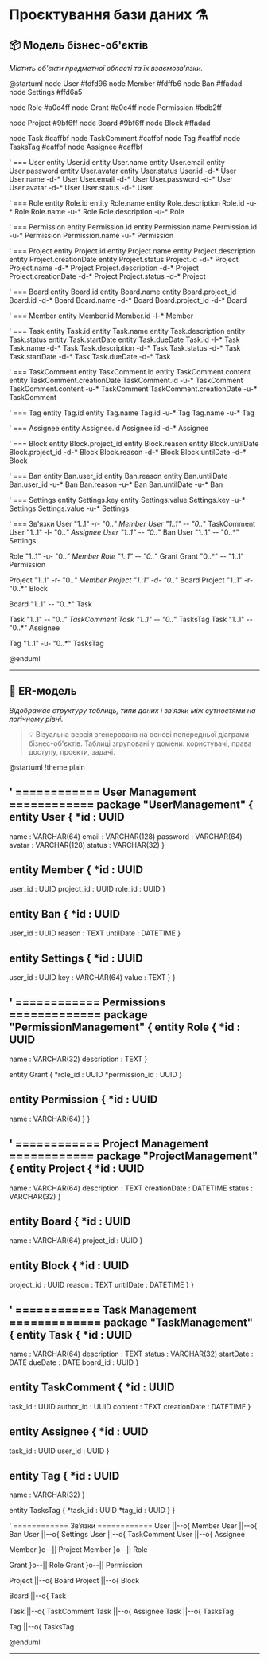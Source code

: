 # Проєктування бази даних ⚗️

## 📦 Модель бізнес-об'єктів

_Містить об'єкти предметної області та їх взаємозв'язки._

@startuml
node User #fdfd96
node Member #fdffb6
node Ban #ffadad
node Settings #ffd6a5

node Role #a0c4ff
node Grant #a0c4ff
node Permission #bdb2ff

node Project #9bf6ff
node Board #9bf6ff
node Block #ffadad

node Task #caffbf
node TaskComment #caffbf
node Tag #caffbf
node TasksTag #caffbf
node Assignee #caffbf

' === User
entity User.id
entity User.name
entity User.email
entity User.password
entity User.avatar
entity User.status
User.id -d-* User
User.name -d-* User
User.email -d-* User
User.password -d-* User
User.avatar -d-* User
User.status -d-* User

' === Role
entity Role.id
entity Role.name
entity Role.description
Role.id -u-* Role
Role.name -u-* Role
Role.description -u-* Role

' === Permission
entity Permission.id
entity Permission.name
Permission.id -u-* Permission
Permission.name -u-* Permission

' === Project
entity Project.id
entity Project.name
entity Project.description
entity Project.creationDate
entity Project.status
Project.id -d-* Project
Project.name -d-* Project
Project.description -d-* Project
Project.creationDate -d-* Project
Project.status -d-* Project

' === Board
entity Board.id
entity Board.name
entity Board.project_id
Board.id -d-* Board
Board.name -d-* Board
Board.project_id -d-* Board

' === Member
entity Member.id
Member.id -l-* Member

' === Task
entity Task.id
entity Task.name
entity Task.description
entity Task.status
entity Task.startDate
entity Task.dueDate
Task.id -l-* Task
Task.name -d-* Task
Task.description -d-* Task
Task.status -d-* Task
Task.startDate -d-* Task
Task.dueDate -d-* Task

' === TaskComment
entity TaskComment.id
entity TaskComment.content
entity TaskComment.creationDate
TaskComment.id -u-* TaskComment
TaskComment.content -u-* TaskComment
TaskComment.creationDate -u-* TaskComment

' === Tag
entity Tag.id
entity Tag.name
Tag.id -u-* Tag
Tag.name -u-* Tag

' === Assignee
entity Assignee.id
Assignee.id -d-* Assignee

' === Block
entity Block.project_id
entity Block.reason
entity Block.untilDate
Block.project_id -d-* Block
Block.reason -d-* Block
Block.untilDate -d-* Block

' === Ban
entity Ban.user_id
entity Ban.reason
entity Ban.untilDate
Ban.user_id -u-* Ban
Ban.reason -u-* Ban
Ban.untilDate -u-* Ban

' === Settings
entity Settings.key
entity Settings.value
Settings.key -u-* Settings
Settings.value -u-* Settings

' === Зв'язки
User "1..1" -r- "0..*" Member
User "1..1" -- "0..*" TaskComment
User "1..1" -l- "0..*" Assignee
User "1..1" -- "0..*" Ban
User "1..1" -- "0..*" Settings

Role "1..1" -u- "0..*" Member
Role "1..1" -- "0..*" Grant
Grant "0..*" -- "1..1" Permission

Project "1..1" -r- "0..*" Member
Project "1..1" -d- "0..*" Board
Project "1..1" -r- "0..*" Block

Board "1..1" -- "0..*" Task

Task "1..1" -- "0..*" TaskComment
Task "1..1" -- "0..*" TasksTag
Task "1..1" -- "0..*" Assignee

Tag "1..1" -u- "0..*" TasksTag

@enduml

---

## 🧩 ER-модель

_Відображає структуру таблиць, типи даних і зв’язки між сутностями на логічному рівні._

> 💡 Візуальна версія згенерована на основі попередньої діаграми бізнес-об'єктів. Таблиці згруповані у домени: користувачі, права доступу, проєкти, задачі.

@startuml
!theme plain

' ============ User Management ============
package "UserManagement" {
entity User {
*id : UUID
--
name : VARCHAR(64)
email : VARCHAR(128)
password : VARCHAR(64)
avatar : VARCHAR(128)
status : VARCHAR(32)
}

entity Member {
*id : UUID
--
user_id : UUID
project_id : UUID
role_id : UUID
}

entity Ban {
*id : UUID
--
user_id : UUID
reason : TEXT
untilDate : DATETIME
}

entity Settings {
*id : UUID
--
user_id : UUID
key : VARCHAR(64)
value : TEXT
}
}

' ============ Permissions =============
package "PermissionManagement" {
entity Role {
*id : UUID
--
name : VARCHAR(32)
description : TEXT
}

entity Grant {
*role_id : UUID
*permission_id : UUID
}

entity Permission {
*id : UUID
--
name : VARCHAR(64)
}
}

' ============ Project Management ============
package "ProjectManagement" {
entity Project {
*id : UUID
--
name : VARCHAR(64)
description : TEXT
creationDate : DATETIME
status : VARCHAR(32)
}

entity Board {
*id : UUID
--
name : VARCHAR(64)
project_id : UUID
}

entity Block {
*id : UUID
--
project_id : UUID
reason : TEXT
untilDate : DATETIME
}
}

' ============ Task Management =============
package "TaskManagement" {
entity Task {
*id : UUID
--
name : VARCHAR(64)
description : TEXT
status : VARCHAR(32)
startDate : DATE
dueDate : DATE
board_id : UUID
}

entity TaskComment {
*id : UUID
--
task_id : UUID
author_id : UUID
content : TEXT
creationDate : DATETIME
}

entity Assignee {
*id : UUID
--
task_id : UUID
user_id : UUID
}

entity Tag {
*id : UUID
--
name : VARCHAR(32)
}

entity TasksTag {
*task_id : UUID
*tag_id : UUID
}
}

' ============ Зв’язки ============
User ||--o{ Member
User ||--o{ Ban
User ||--o{ Settings
User ||--o{ TaskComment
User ||--o{ Assignee

Member }o--|| Project
Member }o--|| Role

Grant }o--|| Role
Grant }o--|| Permission

Project ||--o{ Board
Project ||--o{ Block

Board ||--o{ Task

Task ||--o{ TaskComment
Task ||--o{ Assignee
Task ||--o{ TasksTag

Tag ||--o{ TasksTag

@enduml

---
